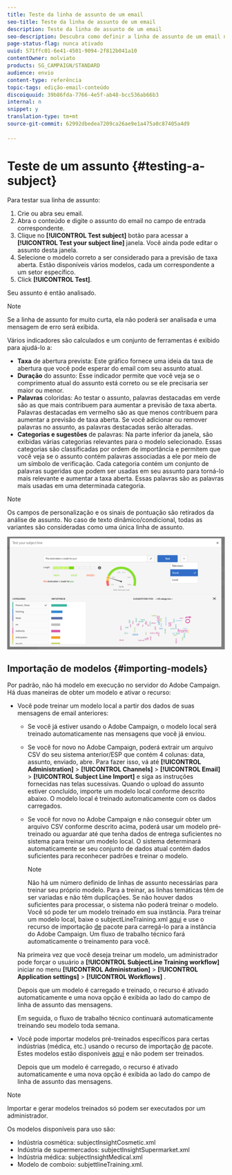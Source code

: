 ```yaml
---
title: Teste da linha de assunto de um email
seo-title: Teste da linha de assunto de um email
description: Teste da linha de assunto de um email
seo-description: Descubra como definir a linha de assunto de um email no Designer de email.
page-status-flag: nunca ativado
uuid: 571ffc01-6e41-4501-9094-2f812b041a10
contentOwner: molviato
products: SG_CAMPAIGN/STANDARD
audience: envio
content-type: referência
topic-tags: edição-email-conteúdo
discoiquuid: 39b86fda-7766-4e5f-ab48-bcc536ab66b3
internal: n
snippet: y
translation-type: tm+mt
source-git-commit: 62992dbedea7209ca26ae9e1a475a0c87405a4d9

---
```


# Teste de um assunto {#testing-a-subject}

Para testar sua linha de assunto:

1. Crie ou abra seu email.
1. Abra o conteúdo e digite o assunto do email no campo de entrada correspondente.
1. Clique no **[!UICONTROL Test subject]** botão para acessar a **[!UICONTROL Test your subject line]** janela. Você ainda pode editar o assunto desta janela.
1. Selecione o modelo correto a ser considerado para a previsão de taxa aberta. Estão disponíveis vários modelos, cada um correspondente a um setor específico.
1. Click **[!UICONTROL Test]**.

Seu assunto é então analisado.

>[!NOTE]
>
>Se a linha de assunto for muito curta, ela não poderá ser analisada e uma mensagem de erro será exibida.

Vários indicadores são calculados e um conjunto de ferramentas é exibido para ajudá-lo a:

* **Taxa** de abertura prevista: Este gráfico fornece uma ideia da taxa de abertura que você pode esperar do email com seu assunto atual.
* **Duração** do assunto: Esse indicador permite que você veja se o comprimento atual do assunto está correto ou se ele precisaria ser maior ou menor.
* **Palavras** coloridas: Ao testar o assunto, palavras destacadas em verde são as que mais contribuem para aumentar a previsão de taxa aberta. Palavras destacadas em vermelho são as que menos contribuem para aumentar a previsão de taxa aberta. Se você adicionar ou remover palavras no assunto, as palavras destacadas serão alteradas.
* **Categorias e sugestões** de palavras: Na parte inferior da janela, são exibidas várias categorias relevantes para o modelo selecionado. Essas categorias são classificadas por ordem de importância e permitem que você veja se o assunto contém palavras associadas a ele por meio de um símbolo de verificação. Cada categoria contém um conjunto de palavras sugeridas que podem ser usadas em seu assunto para torná-lo mais relevante e aumentar a taxa aberta. Essas palavras são as palavras mais usadas em uma determinada categoria.

>[!NOTE]
>
>Os campos de personalização e os sinais de pontuação são retirados da análise de assunto. No caso de texto dinâmico/condicional, todas as variantes são consideradas como uma única linha de assunto.

![](assets/predictive_subject_line_example.png)

## Importação de modelos {#importing-models}

Por padrão, não há modelo em execução no servidor do Adobe Campaign. Há duas maneiras de obter um modelo e ativar o recurso:

* Você pode treinar um modelo local a partir dos dados de suas mensagens de email anteriores:

   * Se você já estiver usando o Adobe Campaign, o modelo local será treinado automaticamente nas mensagens que você já enviou.
   * Se você for novo no Adobe Campaign, poderá extrair um arquivo CSV do seu sistema anterior/ESP que contém 4 colunas: data, assunto, enviado, abre. Para fazer isso, vá até **[!UICONTROL Administration]** &gt; **[!UICONTROL Channels]** &gt; **[!UICONTROL Email]** &gt; **[!UICONTROL Subject Line Import]** e siga as instruções fornecidas nas telas sucessivas. Quando o upload do assunto estiver concluído, importe um modelo local conforme descrito abaixo. O modelo local é treinado automaticamente com os dados carregados.
   * Se você for novo no Adobe Campaign e não conseguir obter um arquivo CSV conforme descrito acima, poderá usar um modelo pré-treinado ou aguardar até que tenha dados de entrega suficientes no sistema para treinar um modelo local. O sistema determinará automaticamente se seu conjunto de dados atual contém dados suficientes para reconhecer padrões e treinar o modelo.

      >[!NOTE]
      >
      >Não há um número definido de linhas de assunto necessárias para treinar seu próprio modelo. Para a treinar, as linhas temáticas têm de ser variadas e não têm duplicações. Se não houver dados suficientes para processar, o sistema não poderá treinar o modelo. Você só pode ter um modelo treinado em sua instância.
   Para treinar um modelo local, baixe o subjectLineTraining.xml [aqui](https://support.neolane.net/webApp/downloadCenter?__userConfig=psaDownloadCenter) e use o recurso de importação [de](../../automating/using/managing-packages.md) pacote para carregá-lo para a instância do Adobe Campaign. Um fluxo de trabalho técnico fará automaticamente o treinamento para você.

   Na primeira vez que você deseja treinar um modelo, um administrador pode forçar o usuário a **[!UICONTROL SubjectLine Training workflow]** iniciar no menu **[!UICONTROL Administration]** &gt; **[!UICONTROL Application settings]** &gt; **[!UICONTROL Workflows]** .

   Depois que um modelo é carregado e treinado, o recurso é ativado automaticamente e uma nova opção é exibida ao lado do campo de linha de assunto das mensagens.

   Em seguida, o fluxo de trabalho técnico continuará automaticamente treinando seu modelo toda semana.

* Você pode importar modelos pré-treinados específicos para certas indústrias (médica, etc.) usando o recurso de importação [de](../../automating/using/managing-packages.md) pacote. Estes modelos estão disponíveis [aqui](https://support.neolane.net/webApp/downloadCenter?__userConfig=psaDownloadCenter) e não podem ser treinados.

   Depois que um modelo é carregado, o recurso é ativado automaticamente e uma nova opção é exibida ao lado do campo de linha de assunto das mensagens.

>[!NOTE]
>
>Importar e gerar modelos treinados só podem ser executados por um administrador.

Os modelos disponíveis para uso são:

* Indústria cosmética: subjectInsightCosmetic.xml
* Indústria de supermercados: subjectInsightSupermarket.xml
* Indústria médica: subjectInsightMedical.xml
* Modelo de comboio: subjettlineTraining.xml.